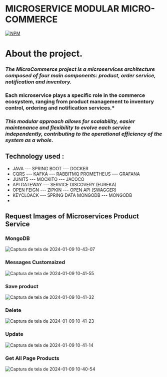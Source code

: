 # MICROSERVICE MODULAR  MICRO-COMMERCE

[![NPM](https://img.shields.io/npm/l/react)](https://github.com/JoelMaciel/Product-Catalog/blob/readm/LICENCE)

# About the project.


### *The MicroCommerce project is a microservices architecture composed of four main components: product, order service, notification and inventory.*
### Each microservice plays a specific role in the commerce ecosystem, ranging from product management to inventory control, ordering and notification services.*
### *This modular approach allows for scalability, easier maintenance and flexibility to evolve each service independently, contributing to the operational efficiency of the system as a whole.*

## Technology used :
-  JAVA ---  SPRING BOOT ---  DOCKER 
-  CQRS --- KAFKA --- RABBITMQ  PROMETHEUS --- GRAFANA
- JUNIT5 ---  MOCKITO --- JACOCO
-  API GATEWAY ---  SERVICE DISCOVERY (EUREKA)
-  OPEN FEIGN ---  ZIPKIN  ---  OPEN API (SWAGGER)
-  KEYCLOACK --- SPRING DATA MONGODB  --- MONGODB
-
## Request Images of Microservices Product Service

### MongoDB
![Captura de tela de 2024-01-09 10-43-07](https://github.com/JoelMaciel/MicroCommerce/assets/77079093/cd6ffbf2-6977-470a-9a36-5d36025835df)

### Messages Customaized
![Captura de tela de 2024-01-09 10-41-55](https://github.com/JoelMaciel/MicroCommerce/assets/77079093/bf5d507f-daf1-4fd6-a5ec-34a2afcf61cf)

### Save product
![Captura de tela de 2024-01-09 10-41-32](https://github.com/JoelMaciel/MicroCommerce/assets/77079093/bdd73a66-4691-4bd5-93ed-61c8fe1b7255)
### Delete
![Captura de tela de 2024-01-09 10-41-23](https://github.com/JoelMaciel/MicroCommerce/assets/77079093/79e8339d-a1e0-4e29-a899-2a2f6b972991)

### Update
![Captura de tela de 2024-01-09 10-41-14](https://github.com/JoelMaciel/MicroCommerce/assets/77079093/0973fafc-9160-4ffb-8149-6b83d5b6ea08)

### Get All Page Products
![Captura de tela de 2024-01-09 10-40-54](https://github.com/JoelMaciel/MicroCommerce/assets/77079093/9abdce30-f2f4-448f-8209-86d11be79a47)



